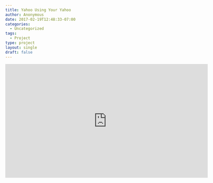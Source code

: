 ```yaml
---
title: Yahoo Using Your Yahoo
author: Anonymous
date: 2017-02-19T12:48:33-07:00
categories:
  - Uncategorized
tags:
  - Project
type: project
layout: single
draft: false
---
```


<iframe src="https://player.vimeo.com/video/32025413" width="640" height="360" frameborder="0" webkitallowfullscreen mozallowfullscreen allowfullscreen></iframe>

